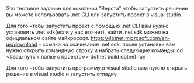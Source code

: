 Это тестовое задание для компании "Верста"
чтобы запустить решение вы можете использовать .net CLI или запустить проект в visual studio.


Для того чтобы запустить проект с помощью .net CLI вам нужно установить .net sdk(если у вас его нет), найти .net sdk можно на официальном сайте майкрософт. 
https://dotnet.microsoft.com/en-us/download - ссылка на скачивание .net sdk.
после установки вам нужно открыть командную строку и набрать следующие команды:
cd <#ваш путь к папке с проектом>
dotnet build
dotnet run

Для того чтобы запустить программу в visual studio вам нужно открыть решение в visual studio и запустить отладку.
